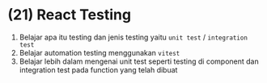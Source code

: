 # (21) React Testing

1. Belajar apa itu testing dan jenis testing yaitu `unit test` / `integration test`
2. Belajar automation testing menggunakan `vitest`
3. Belajar lebih dalam mengenai unit test seperti testing di component dan integration test pada function yang telah dibuat
